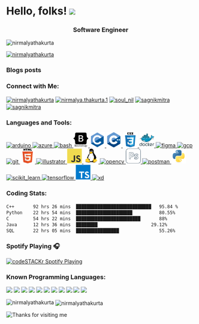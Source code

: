 # Hello, folks! <img src="https://raw.githubusercontent.com/MartinHeinz/MartinHeinz/master/wave.gif" width="30px">
<h3 align="center">Software Engineer</h3>

<p align="left"> <img src="https://komarev.com/ghpvc/?username=nirmalyathakurta&label=Profile%20views&color=0e75b6&style=flat" alt="nirmalyathakurta" /> </p>

<p align="left"> <a href="https://github.com/ryo-ma/github-profile-trophy"><img src="https://github-profile-trophy.vercel.app/?username=nirmalyathakurta" alt="nirmalyathakurta" /></a> </p>



### Blogs posts
<!-- BLOG-POST-LIST:START -->
<!-- BLOG-POST-LIST:END -->

<h3 align="left">Connect with Me:</h3>
<p align="left">
<a href="https://linkedin.com/in/nirmalyathakurta" target="blank"><img align="center" src="https://cdn.jsdelivr.net/npm/simple-icons@3.0.1/icons/linkedin.svg" alt="nirmalyathakurta" height="30" width="40" /></a>
<a href="https://fb.com/nirmalya.thakurta.1" target="blank"><img align="center" src="https://cdn.jsdelivr.net/npm/simple-icons@3.0.1/icons/facebook.svg" alt="nirmalya.thakurta.1" height="30" width="40" /></a>
<a href="https://instagram.com/soul_nil" target="blank"><img align="center" src="https://cdn.jsdelivr.net/npm/simple-icons@3.0.1/icons/instagram.svg" alt="soul_nil" height="30" width="40" /></a>
<a href="https://www.hackerrank.com/nirmalyathakurta" target="blank"><img align="center" src="https://cdn.jsdelivr.net/npm/simple-icons@3.0.1/icons/hackerrank.svg" alt="sagnikmitra" height="30" width="40" /></a>
<a href="https://www.hackerearth.com/nirmalyathakurta" target="blank"><img align="center" src="https://cdn.jsdelivr.net/npm/simple-icons@3.0.1/icons/hackerearth.svg" alt="sagnikmitra" height="30" width="40" /></a>
</p>
<h3 align="left">Languages and Tools:</h3>
<p align="left"> <a href="https://www.arduino.cc/" target="_blank"> <img src="https://cdn.worldvectorlogo.com/logos/arduino-1.svg" alt="arduino" width="40" height="40"/> </a> <a href="https://azure.microsoft.com/en-in/" target="_blank"> <img src="https://www.vectorlogo.zone/logos/microsoft_azure/microsoft_azure-icon.svg" alt="azure" width="40" height="40"/> </a> <a href="https://www.gnu.org/software/bash/" target="_blank"> <img src="https://www.vectorlogo.zone/logos/gnu_bash/gnu_bash-icon.svg" alt="bash" width="40" height="40"/> </a> <a href="https://getbootstrap.com" target="_blank"> <img src="https://raw.githubusercontent.com/devicons/devicon/master/icons/bootstrap/bootstrap-plain-wordmark.svg" alt="bootstrap" width="40" height="40"/> </a> <a href="https://www.cprogramming.com/" target="_blank"> <img src="https://raw.githubusercontent.com/devicons/devicon/master/icons/c/c-original.svg" alt="c" width="40" height="40"/> </a> <a href="https://www.w3schools.com/cpp/" target="_blank"> <img src="https://raw.githubusercontent.com/devicons/devicon/master/icons/cplusplus/cplusplus-original.svg" alt="cplusplus" width="40" height="40"/> </a> <a href="https://www.w3schools.com/css/" target="_blank"> <img src="https://raw.githubusercontent.com/devicons/devicon/master/icons/css3/css3-original-wordmark.svg" alt="css3" width="40" height="40"/> </a> <a href="https://www.docker.com/" target="_blank"> <img src="https://raw.githubusercontent.com/devicons/devicon/master/icons/docker/docker-original-wordmark.svg" alt="docker" width="40" height="40"/> </a> <a href="https://www.figma.com/" target="_blank"> <img src="https://www.vectorlogo.zone/logos/figma/figma-icon.svg" alt="figma" width="40" height="40"/> </a> <a href="https://cloud.google.com" target="_blank"> <img src="https://www.vectorlogo.zone/logos/google_cloud/google_cloud-icon.svg" alt="gcp" width="40" height="40"/> </a> <a href="https://git-scm.com/" target="_blank"> <img src="https://www.vectorlogo.zone/logos/git-scm/git-scm-icon.svg" alt="git" width="40" height="40"/> </a> <a href="https://www.w3.org/html/" target="_blank"> <img src="https://raw.githubusercontent.com/devicons/devicon/master/icons/html5/html5-original-wordmark.svg" alt="html5" width="40" height="40"/> </a> <a href="https://www.adobe.com/in/products/illustrator.html" target="_blank"> <img src="https://www.vectorlogo.zone/logos/adobe_illustrator/adobe_illustrator-icon.svg" alt="illustrator" width="40" height="40"/> </a> <a href="https://developer.mozilla.org/en-US/docs/Web/JavaScript" target="_blank"> <img src="https://raw.githubusercontent.com/devicons/devicon/master/icons/javascript/javascript-original.svg" alt="javascript" width="40" height="40"/> </a> <a href="https://www.linux.org/" target="_blank"> <img src="https://raw.githubusercontent.com/devicons/devicon/master/icons/linux/linux-original.svg" alt="linux" width="40" height="40"/> </a> <a href="https://opencv.org/" target="_blank"> <img src="https://www.vectorlogo.zone/logos/opencv/opencv-icon.svg" alt="opencv" width="40" height="40"/> </a> <a href="https://www.photoshop.com/en" target="_blank"> <img src="https://raw.githubusercontent.com/devicons/devicon/master/icons/photoshop/photoshop-line.svg" alt="photoshop" width="40" height="40"/> </a> <a href="https://postman.com" target="_blank"> <img src="https://www.vectorlogo.zone/logos/getpostman/getpostman-icon.svg" alt="postman" width="40" height="40"/> </a> <a href="https://www.python.org" target="_blank"> <img src="https://raw.githubusercontent.com/devicons/devicon/master/icons/python/python-original.svg" alt="python" width="40" height="40"/> </a> <a href="https://scikit-learn.org/" target="_blank"> <img src="https://upload.wikimedia.org/wikipedia/commons/0/05/Scikit_learn_logo_small.svg" alt="scikit_learn" width="40" height="40"/> </a> <a href="https://www.tensorflow.org" target="_blank"> <img src="https://www.vectorlogo.zone/logos/tensorflow/tensorflow-icon.svg" alt="tensorflow" width="40" height="40"/> </a> <a href="https://www.typescriptlang.org/" target="_blank"> <img src="https://raw.githubusercontent.com/devicons/devicon/master/icons/typescript/typescript-original.svg" alt="typescript" width="40" height="40"/> </a> <a href="https://www.adobe.com/products/xd.html" target="_blank"> <img src="https://cdn.worldvectorlogo.com/logos/adobe-xd.svg" alt="xd" width="40" height="40"/> </a> </p>

### Coding Stats:
<!--START_SECTION:waka-->
```text
C++       92 hrs 26 mins  ████████████████████████████   95.84 % 
Python    22 hrs 54 mins  █████████████████████          80.55%
C         54 hrs 22 mins  ████████████████████████       88%
Java      12 hrs 36 mins  ████████                    29.12%
SQL       22 hrs 05 mins  ████████████████               55.26%
```
<!--END_SECTION:waka-->


### Spotify Playing 🎧

[<img src="https://now-playing-codestackr.vercel.app/api/spotify-playing" alt="codeSTACKr Spotify Playing" width="350" />](https://open.spotify.com/user/31ijigrjnet366w6idwsduk5hmva)

### Known Programming Languages: 
 <img src="https://img.shields.io/badge/Python-3776AB?style=for-the-badge&logo=python&logoColor=white" /> <img src="https://img.shields.io/badge/HTML-239120?style=for-the-badge&logo=html5&logoColor=white" /> <img src="https://img.shields.io/badge/CSS-239120?&style=for-the-badge&logo=css3&logoColor=white" /> <img src="https://img.shields.io/badge/JavaScript-F7DF1E?style=for-the-badge&logo=javascript&logoColor=black" /> <img src="https://img.shields.io/badge/HTML5-E34F26?style=for-the-badge&logo=html5&logoColor=white" /> <img src="https://img.shields.io/badge/C-00599C?style=for-the-badge&logo=c&logoColor=white" /> <img src="https://img.shields.io/badge/C%2B%2B-00599C?style=for-the-badge&logo=c%2B%2B&logoColor=white" /> <img src="https://img.shields.io/badge/R-276DC3?style=for-the-badge&logo=r&logoColor=white" />   <img src="https://img.shields.io/badge/Flutter-02569B?style=for-the-badge&logo=flutter&logoColor=white" /> <img src="https://img.shields.io/badge/MySQL-00000F?style=for-the-badge&logo=mysql&logoColor=white" /> <img src="https://img.shields.io/badge/Microsoft-666666?style=for-the-badge&logo=microsoft&logoColor=white" />


<p><img align="left" src="https://github-readme-stats.vercel.app/api/top-langs?username=nirmalyathakurta&show_icons=true&locale=en&layout=compact" alt="nirmalyathakurta" /></p>

<p>&nbsp;<img align="center" src="https://github-readme-stats.vercel.app/api?username=nirmalyathakurta&show_icons=true&locale=en" alt="nirmalyathakurta" /></p>

<img height="120" alt="Thanks for visiting me" width="100%" src="https://raw.githubusercontent.com/BrunnerLivio/brunnerlivio/master/images/marquee.svg" />



